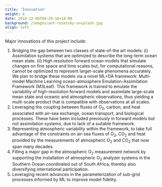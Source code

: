```yaml
---
title: 'Innovation'
weight: 4
date: 2018-12-06T09:29:16+10:00
background: /images/ant-rozetsky-unsplash.jpg
align: left
---
```


<!---
This innovative effort leverages the availability of big data from high-resolution simulations, as well as data assimilation products (combining models and observations), with powerful machine learning algorithms to improve the representation of subgrid physics in the ocean, sea-ice and atmosphere components of existing climate models.)
-->
Major innovations of this project include:
1. Bridging the gap between two classes of state-of-the art models: (i) Assimilation systems that are optimized to describe the long-term ocean mean state. (ii) High resolution forward ocean models
that simulate changes on fine space and time scales but, for computational reasons, cannot be optimized to represent larger-scale phenomena accurately. We plan to bridge these models via a novel ML+DA framework: Multi-model Machine Learning ocean-atmosphere Emulation-Assimilation Framework (M3Leaf). This framework is trained to emulate the variability of high-resolution forward models and assimilate large-scale mean state and oceanic and atmospheric observations, thus yielding a multi-scale product that is compatible with observations at all scales.
2. Leveraging the coupling between fluxes of O<sub>2</sub>, carbon, and heat associated with air-sea exchange, ocean transport, and biological processes. These have been included previously in forward models but not assimilation systems, due to lack of a suitable framework.
3. Representing atmospheric variability within the framework, to take full advantage of the constraints
on air-sea fluxes of O<sub>2</sub>, CO<sub>2</sub> and heat provided by the measurements of atmospheric O<sub>2</sub> and CO<sub>2</sub> that now span many decades.
4. Filling a major gap in the atmospheric O<sub>2</sub> measurement network by supporting the installation of atmospheric O<sub>2</sub> analyzer systems in the Southern Ocean coordinated out of South Africa, thereby also diversifying international participation.
5. Leveraging recent advances in the parameterization of sub-grid processes informed by ML to improve model fidelity.
<!---
Our approach leverages the strong observational constraints on heat, O2, and carbon and their physical linkages, builds on recent advances in multi-scale machine learning (ML) and ocean modeling, incorporates previously neglected datasets (e.g. atmospheric data), and fills a critical data gap with new observations.
-->
